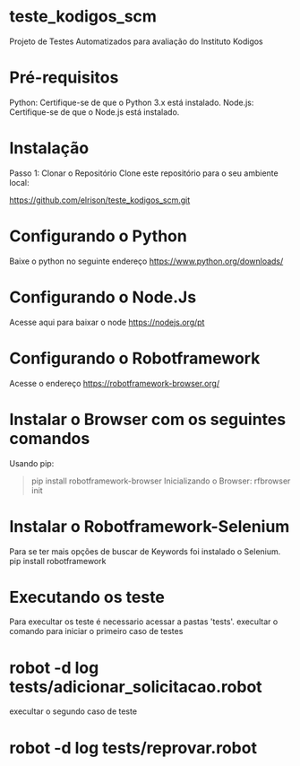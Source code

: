 # teste_kodigos_scm
Projeto de Testes Automatizados para avaliação do Instituto Kodigos

# Pré-requisitos

Python: Certifique-se de que o Python 3.x está instalado.
Node.js: Certifique-se de que o Node.js está instalado.

# Instalação
Passo 1: Clonar o Repositório
Clone este repositório para o seu ambiente local:

https://github.com/elrison/teste_kodigos_scm.git

# Configurando o Python
Baixe o python no seguinte endereço  https://www.python.org/downloads/

# Configurando o Node.Js
Acesse aqui para baixar o node   https://nodejs.org/pt

# Configurando o Robotframework
Acesse o endereço   https://robotframework-browser.org/

# Instalar o Browser com os seguintes comandos
Usando pip:
> pip install robotframework-browser
Inicializando o Browser:
> rfbrowser init

# Instalar o Robotframework-Selenium
Para se ter mais opções de buscar de Keywords foi instalado o Selenium.
pip install robotframework

# Executando os teste

Para execultar os teste é necessario acessar a pastas 'tests'.
execultar o comando para iniciar o primeiro caso de testes
# robot -d log  tests/adicionar_solicitacao.robot
execultar o segundo caso de teste
# robot -d log  tests/reprovar.robot


